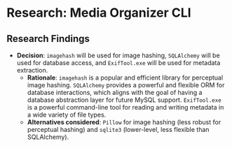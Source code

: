 # Research: Media Organizer CLI

## Research Findings

-   **Decision**: `imagehash` will be used for image hashing, `SQLAlchemy` will be used for database access, and `ExifTool.exe` will be used for metadata extraction.
    -   **Rationale**: `imagehash` is a popular and efficient library for perceptual image hashing. `SQLAlchemy` provides a powerful and flexible ORM for database interactions, which aligns with the goal of having a database abstraction layer for future MySQL support. `ExifTool.exe` is a powerful command-line tool for reading and writing metadata in a wide variety of file types.
    -   **Alternatives considered**: `Pillow` for image hashing (less robust for perceptual hashing) and `sqlite3` (lower-level, less flexible than SQLAlchemy).